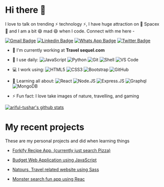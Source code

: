 # Hi there 👋

I love to talk on trending ⚡ technology ⚡, I have huge attraction on 🔭 Spacex 🔭 and I am a bit 😄 mad 😄 when I code. Connect with me here -

[![Gmail Badge](https://img.shields.io/badge/-15203012@iubat.edu-c14438?style=plastic&logo=Gmail&logoColor=white&link=mailto:15203012@iubat.edu)](arifultusharr@gmail.com)
[![Linkedin Badge](https://img.shields.io/badge/-moshfiqrony-blue?style=plastic&logo=Linkedin&logoColor=white&link=https://www.linkedin.com/in/moshfiqrony/)](https://www.linkedin.com/in/ariful-islam-753507125/)
[![Whats App Badge](https://img.shields.io/badge/WHATSAPP-%2325D366.svg?&style=for-the-badge&logo=whatsapp&logoColor=white)](+8801872320494)
[![Twitter Badge](https://img.shields.io/badge/-moshfiqrony-blue?style=plastic&logo=Twitter&logoColor=white&link=https://twitter.com/moshfiqrony/)](https://twitter.com/Tezas07)

- 🏢 I'm currently working at **Travel sequel.com**
- 🚀 I use daily:
  ![JavaScript](https://img.shields.io/badge/-JavaScript-black?style=plastic&logo=javascript)
  ![Python](https://img.shields.io/badge/-Python-8fcfd1?style=plastic&logo=Python)
  ![Git](https://img.shields.io/badge/-Git-black?style=plastic&logo=git)
  ![Shell](https://img.shields.io/badge/-Shell-blasck?style=plastic&logo=Shell)
  ![VS Code](https://img.shields.io/badge/-VS%20Code-007ACC?style=plastic&logo=visual-studio-code)
- 💻 I work using:
  ![HTML5](https://img.shields.io/badge/html5%20-%23E34F26.svg?&style=for-the-badge&logo=html5&logoColor=white)
  ![CSS3](https://img.shields.io/badge/css3%20-%231572B6.svg?&style=for-the-badge&logo=css3&logoColor=white)
  ![Bootstrap](https://img.shields.io/badge/-Bootstrap-563D7C?style=plastic&logo=bootstrap)
  ![GitHub](https://img.shields.io/badge/-GitHub-181717?style=plastic&logo=github)

- 🌱 Learning all about:
  ![React](https://img.shields.io/badge/-React-3b2e5a?style=plastic&logo=react)
  ![Node.JS](https://img.shields.io/badge/-Node.JS-black?style=plastic&logo=Node.js)
  ![Express.JS](https://img.shields.io/badge/-Express.JS-c7b198?style=plastic&logo=Express.JS) ![Graphql](https://img.shields.io/badge/-Graphql-E10098?style=plastic&logo=Graphql)
  ![MongoDB](https://img.shields.io/badge/-MongoDB-black?style=plastic&logo=mongodb)
- ⚡️ Fun fact: I love take images of nature, travelling, and gaming

[![ariful-tushar's github stats](https://github-readme-stats.vercel.app/api?username=ariful-tushar&theme=dark&show_icons=true)](https://github.com/moshfiqrony)


# My recent projects

These are my personal projects and did when learning things

- [Forkify Recipe App, (currently just search Pizza)](https://happy-nightingale-1011ca.netlify.app/)



- [Budget Web Application using JavaScript](https://ariful-tushar.github.io/ariful-tushar-budget-web-APP/)
- [Natours, Travel related website using Sass](https://thirsty-bhaskara-463714.netlify.app/)
- [Monster search fun app using Reac](https://ariful-tushar.github.io/ariful-tushar-react-monster-project/)
